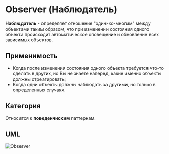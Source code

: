 # Observer (Наблюдатель)

**Наблюдатель** - определяет отношение "один-ко-многим" между объектами таким образом, что при изменении состояния 
одного объекта происходит автоматическое оповещение и обновление всех зависимых объектов.

## Применимость

* Когда после изменения состояния одного объекта требуется что-то сделать в других, но Вы не знаете наперед, какие 
именно объекты должны отреагировать;
* Когда одни объекты должны наблюдать за другими, но только в определенных случаях.

## Категория

Относится к **поведенчиским** паттернам.

## UML

![Observer](https://github.com/KonstantinMyachin/DesignPatterns/tree/master/src/main/resources/uml/observer/Observer.uml "Observer")